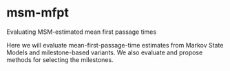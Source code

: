 # msm-mfpt
Evaluating MSM-estimated mean first passage times


Here we will evaluate mean-first-passage-time estimates from Markov State Models and milestone-based variants. We also evaluate and propose methods for selecting the milestones.
